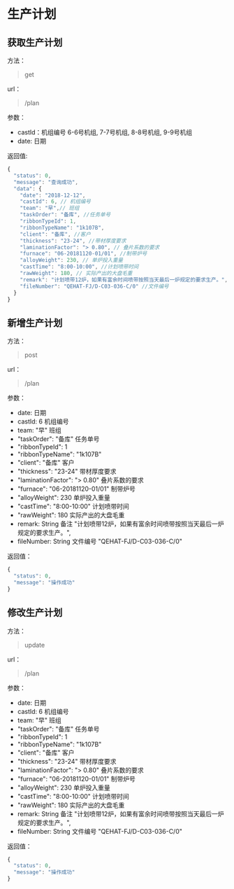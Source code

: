 # 生产计划

## 获取生产计划

方法：

> get 

url：

> /plan

参数：

- castId：机组编号 6-6号机组, 7-7号机组, 8-8号机组, 9-9号机组
- date: 日期

返回值:

```js
{
  "status": 0,
  "message": "查询成功",
  "data": {
    "date": "2018-12-12",
    "castId": 6, // 机组编号
    "team": "早",// 班组
    "taskOrder": "备库", //任务单号
    "ribbonTypeId": 1,
    "ribbonTypeName": "1k107B",
    "client": "备库", //客户
    "thickness": "23-24", //带材厚度要求
    "laminationFactor": "> 0.80", // 叠片系数的要求
    "furnace": "06-20181120-01/01", //制带炉号
    "alloyWeight": 230, // 单炉投入重量
    "castTime": "8:00-10:00", //计划喷带时间
    "rawWeight": 180, // 实际产出的大盘毛重
    "remark": "计划喷带12炉，如果有富余时间喷带按照当天最后一炉规定的要求生产。",
    "fileNumber": "QEHAT-FJ/D-C03-036-C/0" //文件编号
  }
}
```

## 新增生产计划

方法：

> post

url：

> /plan

参数：

- date: 日期
- castId: 6   机组编号
- team: "早"  班组
- "taskOrder": "备库"  任务单号
- "ribbonTypeId": 1 
- "ribbonTypeName": "1k107B" 
- "client": "备库"  客户
- "thickness": "23-24"  带材厚度要求
- "laminationFactor": "> 0.80"   叠片系数的要求
- "furnace": "06-20181120-01/01"  制带炉号
- "alloyWeight": 230   单炉投入重量
- "castTime": "8:00-10:00"  计划喷带时间
- "rawWeight": 180  实际产出的大盘毛重
- remark: String 备注  "计划喷带12炉，如果有富余时间喷带按照当天最后一炉规定的要求生产。",
- fileNumber: String 文件编号 "QEHAT-FJ/D-C03-036-C/0"

返回值：

```js
{
  "status": 0,
  "message": "操作成功"
}
```

## 修改生产计划

方法：

> update

url：

> /plan

参数：

- date: 日期
- castId: 6   机组编号
- team: "早"  班组
- "taskOrder": "备库"  任务单号
- "ribbonTypeId": 1 
- "ribbonTypeName": "1k107B" 
- "client": "备库"  客户
- "thickness": "23-24"  带材厚度要求
- "laminationFactor": "> 0.80"   叠片系数的要求
- "furnace": "06-20181120-01/01"  制带炉号
- "alloyWeight": 230   单炉投入重量
- "castTime": "8:00-10:00"  计划喷带时间
- "rawWeight": 180  实际产出的大盘毛重
- remark: String 备注  "计划喷带12炉，如果有富余时间喷带按照当天最后一炉规定的要求生产。",
- fileNumber: String 文件编号 "QEHAT-FJ/D-C03-036-C/0"

返回值：

```js
{
  "status": 0,
  "message": "操作成功"
}
```